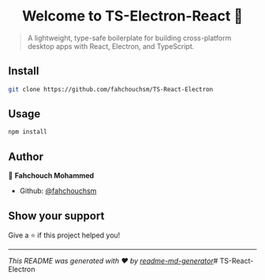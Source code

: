 <h1 align="center">Welcome to TS-Electron-React 👋</h1>
<p>
</p>

> A lightweight, type-safe boilerplate for building cross-platform desktop apps with React, Electron, and TypeScript.

## Install

```sh
git clone https://github.com/fahchouchsm/TS-React-Electron
```

## Usage

```sh
npm install
```

## Author

👤 **Fahchouch Mohammed**

* Github: [@fahchouchsm](https://github.com/fahchouchsm)

## Show your support

Give a ⭐️ if this project helped you!

***
_This README was generated with ❤️ by [readme-md-generator](https://github.com/kefranabg/readme-md-generator)_# TS-React-Electron
